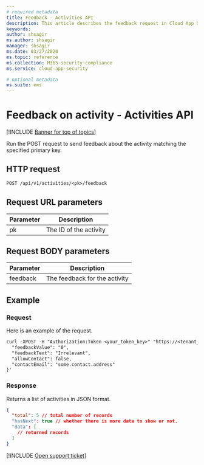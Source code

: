 ```yaml
---
# required metadata
title: Feedback - Activities API
description: This article describes the feedback request in Cloud App Security's Activities API.
keywords:
author: shsagir
ms.author: shsagir
manager: shsagir
ms.date: 03/27/2020
ms.topic: reference
ms.collection: M365-security-compliance
ms.service: cloud-app-security

# optional metadata
ms.suite: ems
---
```

# Feedback on activity - Activities API

[!INCLUDE [Banner for top of topics](includes/banner.md)]

Run the POST request to send feedback about the activity matching the specified primary key.

## HTTP request

```rest
POST /api/v1/activities/<pk>/feedback
```

## Request URL parameters

| Parameter | Description |
| --- | --- |
| pk | The ID of the activity |

## Request BODY parameters

| Parameter | Description |
| --- | --- |
| feedback | The feedback for the activity |

## Example

### Request

Here is an example of the request.

```rest
curl -XPOST -H "Authorization:Token <your_token_key>" "https://<tenant_id>.<tenant_region>.contoso.com/api/v1/activities/<pk>/feedback" -d '{
  "feedbackValue": "0",
  "feedbackText": "Irrelevant",
  "allowContact": false,
  "contactEmail": "some.contact.address"
}'
```

### Response

Returns a list of activities in JSON format.

```json
{
  "total": 5 // total number of records
  "hasNext": true // whether there is more data to show or not.
  "data": [
    // returned records
  ]
}
```

[!INCLUDE [Open support ticket](includes/support.md)]
